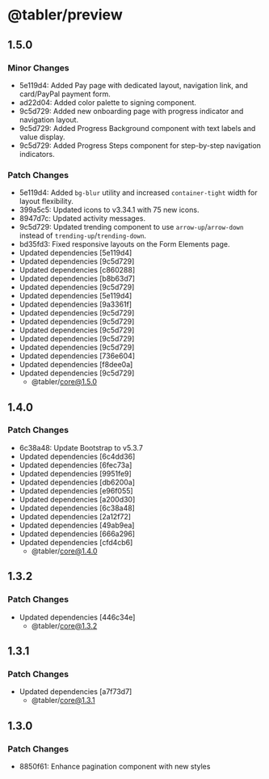 # @tabler/preview

## 1.5.0

### Minor Changes

- 5e119d4: Added Pay page with dedicated layout, navigation link, and card/PayPal payment form.
- ad22d04: Added color palette to signing component.
- 9c5d729: Added new onboarding page with progress indicator and navigation layout.
- 9c5d729: Added Progress Background component with text labels and value display.
- 9c5d729: Added Progress Steps component for step-by-step navigation indicators.

### Patch Changes

- 5e119d4: Added `bg-blur` utility and increased `container-tight` width for layout flexibility.
- 399a5c5: Updated icons to v3.34.1 with 75 new icons.
- 8947d7c: Updated activity messages.
- 9c5d729: Updated trending component to use `arrow-up`/`arrow-down` instead of `trending-up`/`trending-down`.
- bd35fd3: Fixed responsive layouts on the Form Elements page.
- Updated dependencies [5e119d4]
- Updated dependencies [9c5d729]
- Updated dependencies [c860288]
- Updated dependencies [b8b63d7]
- Updated dependencies [9c5d729]
- Updated dependencies [5e119d4]
- Updated dependencies [9a3361f]
- Updated dependencies [9c5d729]
- Updated dependencies [9c5d729]
- Updated dependencies [9c5d729]
- Updated dependencies [9c5d729]
- Updated dependencies [9c5d729]
- Updated dependencies [736e604]
- Updated dependencies [f8dee0a]
- Updated dependencies [9c5d729]
  - @tabler/core@1.5.0

## 1.4.0

### Patch Changes

- 6c38a48: Update Bootstrap to v5.3.7
- Updated dependencies [6c4dd36]
- Updated dependencies [6fec73a]
- Updated dependencies [9951fe9]
- Updated dependencies [db6200a]
- Updated dependencies [e96f055]
- Updated dependencies [a200d30]
- Updated dependencies [6c38a48]
- Updated dependencies [2a12f72]
- Updated dependencies [49ab9ea]
- Updated dependencies [666a296]
- Updated dependencies [cfd4cb6]
  - @tabler/core@1.4.0

## 1.3.2

### Patch Changes

- Updated dependencies [446c34e]
  - @tabler/core@1.3.2

## 1.3.1

### Patch Changes

- Updated dependencies [a7f73d7]
  - @tabler/core@1.3.1

## 1.3.0

### Patch Changes

- 8850f61: Enhance pagination component with new styles
